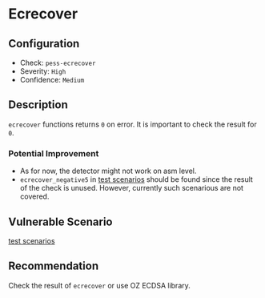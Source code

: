 # Ecrecover

## Configuration

- Check: `pess-ecrecover`
- Severity: `High`
- Confidence: `Medium`

## Description

`ecrecover` functions returns `0` on error. It is important to check the result for `0`.

### Potential Improvement

- As for now, the detector might not work on asm level.
- `ecrecover_negative5` in [test scenarios](../tests/ecrecover.sol) should be found since the result of the check is unused. However, currently such scenarious are not covered.

## Vulnerable Scenario

[test scenarios](../tests/ecrecover.sol)

## Recommendation

Check the result of `ecrecover` or use OZ ECDSA library.
